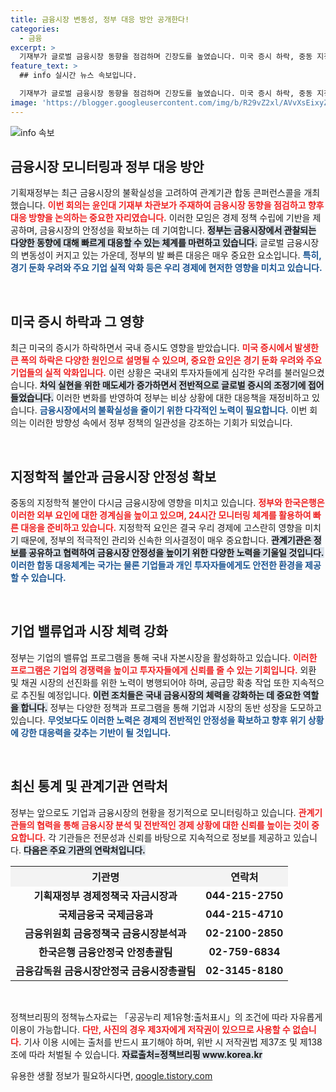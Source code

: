```yaml
---
title: 금융시장 변동성, 정부 대응 방안 공개한다!
categories:
  - 금융
excerpt: >
  기재부가 글로벌 금융시장 동향을 점검하며 긴장도를 높였습니다. 미국 증시 하락, 중동 지정학적 불안 속에서 정부의 24시간 모니터링 체계가 가동, 자본시장 안정화에 나섭니다. 꼭 확인해야 할 금융시장 소식!
feature_text: >
  ## info 실시간 뉴스 속보입니다.

  기재부가 글로벌 금융시장 동향을 점검하며 긴장도를 높였습니다. 미국 증시 하락, 중동 지정학적 불안 속에서 정부의 24시간 모니터링 체계가 가동, 자본시장 안정화에 나섭니다. 꼭 확인해야 할 금융시장 소식!
image: 'https://blogger.googleusercontent.com/img/b/R29vZ2xl/AVvXsEixyZcFfHzMRdzZMjFBmAUKJYCLCGyLL1o632UiGVXcaFdKo_bkvkuCioo0uUKlGfBVcT3P84aROyZIXSBEx3Aw5nCQ3pTgDom1WDC4m8eifvWiAmWEEVb4x6G_l8C0QH225ldMjyaFvpxGEBGNO37VmDTDMHGhJPq73UglMfDca1-0aw/s1600/blogspot.png'
---
```


<p><img src="https://blogger.googleusercontent.com/img/b/R29vZ2xl/AVvXsEixyZcFfHzMRdzZMjFBmAUKJYCLCGyLL1o632UiGVXcaFdKo_bkvkuCioo0uUKlGfBVcT3P84aROyZIXSBEx3Aw5nCQ3pTgDom1WDC4m8eifvWiAmWEEVb4x6G_l8C0QH225ldMjyaFvpxGEBGNO37VmDTDMHGhJPq73UglMfDca1-0aw/s1600/blogspot.png" alt="info 속보" /></p>

<h2 data-ke-size="size26">금융시장 모니터링과 정부 대응 방안</h2>

<p data-ke-size="size16">기획재정부는 최근 금융시장의 불확실성을 고려하여 관계기관 합동 콘퍼런스콜을 개최했습니다. <b><span style="color: #ee2323;">이번 회의는 윤인대 기재부 차관보가 주재하여 금융시장 동향을 점검하고 향후 대응 방향을 논의하는 중요한 자리였습니다.</span></b> 이러한 모임은 경제 정책 수립에 기반을 제공하며, 금융시장의 안정성을 확보하는 데 기여합니다. <b><span style="background-color: #21538527;">정부는 금융시장에서 관찰되는 다양한 동향에 대해 빠르게 대응할 수 있는 체계를 마련하고 있습니다.</span></b> 글로벌 금융시장의 변동성이 커지고 있는 가운데, 정부의 발 빠른 대응은 매우 중요한 요소입니다. <b><span style="color: #1a5490;">특히, 경기 둔화 우려와 주요 기업 실적 악화 등은 우리 경제에 현저한 영향을 미치고 있습니다.</span></b></p>

<p data-ke-size="size16">&nbsp;</p>

<h2 data-ke-size="size26">미국 증시 하락과 그 영향</h2>

<p data-ke-size="size16">최근 미국의 증시가 하락하면서 국내 증시도 영향을 받았습니다. <b><span style="color: #ee2323;">미국 증시에서 발생한 큰 폭의 하락은 다양한 원인으로 설명될 수 있으며, 중요한 요인은 경기 둔화 우려와 주요 기업들의 실적 악화입니다.</span></b> 이런 상황은 국내외 투자자들에게 심각한 우려를 불러일으켰습니다. <b><span style="background-color: #21538527;">차익 실현을 위한 매도세가 증가하면서 전반적으로 글로벌 증시의 조정기에 접어들었습니다.</span></b> 이러한 변화를 반영하여 정부는 비상 상황에 대한 대응책을 재정비하고 있습니다. <b><span style="color: #1a5490;">금융시장에서의 불확실성을 줄이기 위한 다각적인 노력이 필요합니다.</span></b> 이번 회의는 이러한 방향성 속에서 정부 정책의 일관성을 강조하는 기회가 되었습니다.</p>

<p data-ke-size="size16">&nbsp;</p>

<h2 data-ke-size="size26">지정학적 불안과 금융시장 안정성 확보</h2>

<p data-ke-size="size16">중동의 지정학적 불안이 다시금 금융시장에 영향을 미치고 있습니다. <b><span style="color: #ee2323;">정부와 한국은행은 이러한 외부 요인에 대한 경계심을 높이고 있으며, 24시간 모니터링 체계를 활용하여 빠른 대응을 준비하고 있습니다.</span></b> 지정학적 요인은 결국 우리 경제에 고스란히 영향을 미치기 때문에, 정부의 적극적인 관리와 신속한 의사결정이 매우 중요합니다. <b><span style="background-color: #21538527;">관계기관은 정보를 공유하고 협력하여 금융시장 안정성을 높이기 위한 다양한 노력을 기울일 것입니다.</span></b> <b><span style="color: #1a5490;">이러한 합동 대응체계는 국가는 물론 기업들과 개인 투자자들에게도 안전한 환경을 제공할 수 있습니다.</span></b></p>

<p data-ke-size="size16">&nbsp;</p>

<h2 data-ke-size="size26">기업 밸류업과 시장 체력 강화</h2>

<p data-ke-size="size16">정부는 기업의 밸류업 프로그램을 통해 국내 자본시장을 활성화하고 있습니다. <b><span style="color: #ee2323;">이러한 프로그램은 기업의 경쟁력을 높이고 투자자들에게 신뢰를 줄 수 있는 기회입니다.</span></b> 외환 및 채권 시장의 선진화를 위한 노력이 병행되어야 하며, 공급망 확충 작업 또한 지속적으로 추진될 예정입니다. <b><span style="background-color: #21538527;">이런 조치들은 국내 금융시장의 체력을 강화하는 데 중요한 역할을 합니다.</span></b> 정부는 다양한 정책과 프로그램을 통해 기업과 시장의 동반 성장을 도모하고 있습니다. <b><span style="color: #1a5490;">무엇보다도 이러한 노력은 경제의 전반적인 안정성을 확보하고 향후 위기 상황에 강한 대응력을 갖추는 기반이 될 것입니다.</span></b></p>

<p data-ke-size="size16">&nbsp;</p>

<h2 data-ke-size="size26">최신 통계 및 관계기관 연락처</h2>

<p data-ke-size="size16">정부는 앞으로도 기업과 금융시장의 현황을 정기적으로 모니터링하고 있습니다. <b><span style="color: #ee2323;">관계기관들의 협력을 통해 금융시장 분석 및 전반적인 경제 상황에 대한 신뢰를 높이는 것이 중요합니다.</span></b> 각 기관들은 전문성과 신뢰를 바탕으로 지속적으로 정보를 제공하고 있습니다. <b><span style="background-color: #21538527;">다음은 주요 기관의 연락처입니다.</span></b></p>

<table style="width: 100%; border-collapse: collapse;">
<tr style="background-color: #f3f3f3;">
<th style="text-align: center;">기관명</th>
<th style="text-align: center;">연락처</th>
</tr>
<tr>
<td style="text-align: center; height: 17px;"><b>기획재정부 경제정책국 자금시장과</b></td>
<td style="text-align: center; height: 17px;"><b>044-215-2750</b></td>
</tr>
<tr>
<td style="text-align: center; height: 17px;"><b>국제금융국 국제금융과</b></td>
<td style="text-align: center; height: 17px;"><b>044-215-4710</b></td>
</tr>
<tr>
<td style="text-align: center; height: 17px;"><b>금융위원회 금융정책국 금융시장분석과</b></td>
<td style="text-align: center; height: 17px;"><b>02-2100-2850</b></td>
</tr>
<tr>
<td style="text-align: center; height: 17px;"><b>한국은행 금융안정국 안정총괄팀</b></td>
<td style="text-align: center; height: 17px;"><b>02-759-6834</b></td>
</tr>
<tr>
<td style="text-align: center; height: 17px;"><b>금융감독원 금융시장안정국 금융시장총괄팀</b></td>
<td style="text-align: center; height: 17px;"><b>02-3145-8180</b></td>
</tr>
</table>

<p data-ke-size="size16">&nbsp;</p>

<p data-ke-size="size16">정책브리핑의 정책뉴스자료는 「공공누리 제1유형:출처표시」의 조건에 따라 자유롭게 이용이 가능합니다. <b><span style="color: #ee2323;">다만, 사진의 경우 제3자에게 저작권이 있으므로 사용할 수 없습니다.</span></b> 기사 이용 시에는 출처를 반드시 표기해야 하며, 위반 시 저작권법 제37조 및 제138조에 따라 처벌될 수 있습니다. <b><span style="background-color: #21538527;">자료출처=정책브리핑 www.korea.kr</span></b></p>
유용한 생활 정보가 필요하시다면, <a href="https://qoogle.tistory.com" rel="dofollow">qoogle.tistory.com</a>


